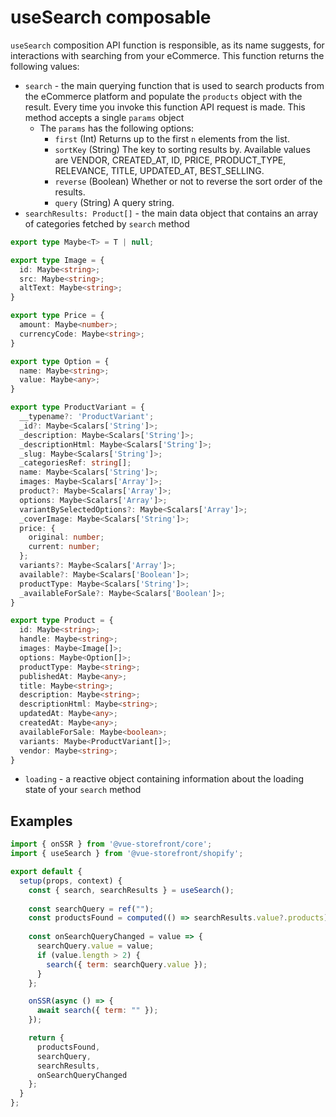 # useSearch composable

`useSearch` composition API function is responsible, as its name suggests, for interactions with searching from your eCommerce. This function returns the following values:

- `search` - the main querying function that is used to search products from the eCommerce platform and populate the `products` object with the result. Every time you invoke this function API request is made. This method accepts a single `params` object
    - The `params` has the following options:
        - `first` (Int) Returns up to the first `n` elements from the list.
        - `sortKey` (String) The key to sorting results by. Available values are VENDOR, CREATED_AT, ID, PRICE, PRODUCT_TYPE, RELEVANCE, TITLE, UPDATED_AT, BEST_SELLING.
        - `reverse` (Boolean) Whether or not to reverse the sort order of the results.
        - `query` (String) A query string.
- `searchResults: Product[]` - the main data object that contains an array of categories fetched by `search` method

```typescript
export type Maybe<T> = T | null;

export type Image = {
  id: Maybe<string>;
  src: Maybe<string>;
  altText: Maybe<string>;
}

export type Price = {
  amount: Maybe<number>;
  currencyCode: Maybe<string>;
}

export type Option = {
  name: Maybe<string>;
  value: Maybe<any>;
}

export type ProductVariant = {
  __typename?: 'ProductVariant';
  _id?: Maybe<Scalars['String']>;
  _description: Maybe<Scalars['String']>;
  _descriptionHtml: Maybe<Scalars['String']>;
  _slug: Maybe<Scalars['String']>;
  _categoriesRef: string[];
  name: Maybe<Scalars['String']>;
  images: Maybe<Scalars['Array']>;
  product?: Maybe<Scalars['Array']>;
  options: Maybe<Scalars['Array']>;
  variantBySelectedOptions?: Maybe<Scalars['Array']>;
  _coverImage: Maybe<Scalars['String']>;
  price: {
    original: number;
    current: number;
  };
  variants?: Maybe<Scalars['Array']>;
  available?: Maybe<Scalars['Boolean']>;
  productType: Maybe<Scalars['String']>;
  _availableForSale?: Maybe<Scalars['Boolean']>;
}

export type Product = {
  id: Maybe<string>;
  handle: Maybe<string>;
  images: Maybe<Image[]>;
  options: Maybe<Option[]>;
  productType: Maybe<string>;
  publishedAt: Maybe<any>;
  title: Maybe<string>;
  description: Maybe<string>;
  descriptionHtml: Maybe<string>;
  updatedAt: Maybe<any>;
  createdAt: Maybe<any>;
  availableForSale: Maybe<boolean>;
  variants: Maybe<ProductVariant[]>;
  vendor: Maybe<string>;
}
```
- `loading` - a reactive object containing information about the loading state of your `search` method

## Examples

```javascript
import { onSSR } from '@vue-storefront/core';
import { useSearch } from '@vue-storefront/shopify';

export default {
  setup(props, context) {
    const { search, searchResults } = useSearch();
    
    const searchQuery = ref("");
    const productsFound = computed(() => searchResults.value?.products);
    
    const onSearchQueryChanged = value => {
      searchQuery.value = value;
      if (value.length > 2) {
        search({ term: searchQuery.value });
      }
    };

    onSSR(async () => {
      await search({ term: "" });
    });

    return {
      productsFound,
      searchQuery,
      searchResults,
      onSearchQueryChanged
    };
  }
};
```
